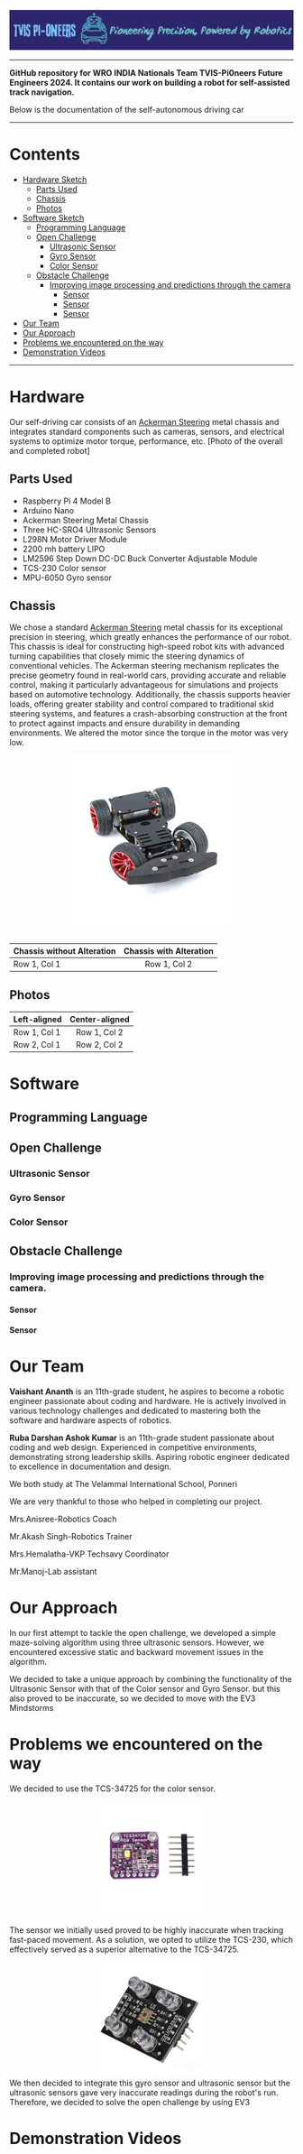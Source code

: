 ![Logo of TVIS-PiOneers](Logo.png)
___
**GitHub repository for WRO INDIA Nationals Team TVIS-Pi0neers Future Engineers 2024. It contains our work on building a robot for self-assisted track navigation.**

Below is the documentation of the self-autonomous driving car
___
# Contents
- [Hardware Sketch](#hardware)
  - [Parts Used](#parts-used)
  - [Chassis](#chassis)
  - [Photos](#photos)
- [Software Sketch](#software)
  - [Programming Language](#programming-language)
  - [Open Challenge](#open-challenge)
     - [Ultrasonic Sensor](#ultrasonic-sensor)
     - [Gyro Sensor](#gyro-sensor)
     - [Color Sensor](#color-sensor)
  - [Obstacle Challenge](#obstacle-challenge)
    - [Improving image processing and predictions through the camera](#improving-image-processing-and-predictions-through-the-camera)
       - [Sensor](#sensor)
       - [Sensor](#sensor)
       - [Sensor](#sensor)
- [Our Team](#our-team)
- [Our Approach](#our-approach)
- [Problems we encountered on the way](#problems-we-encountered-on-the-way)
- [Demonstration Videos](#demonstration-videos)
 ___
 # Hardware
Our self-driving car consists of an [Ackerman Steering](https://github.com/TVISTAURI6538/TVIS_Pi-0neers_Future-Engineers-2024/blob/main/Mechanism.md#steering)  metal chassis and integrates standard components such as cameras, sensors, and electrical systems to optimize motor torque, performance, etc.
[Photo of the overall and completed robot]
 ## Parts Used
- Raspberry Pi 4 Model B
- Arduino Nano
- Ackerman Steering Metal Chassis 
- Three HC-SRO4 Ultrasonic Sensors 
- L298N Motor Driver Module
- 2200 mh battery LIPO
- LM2596 Step Down DC-DC Buck Converter Adjustable Module
- TCS-230 Color sensor
- MPU-6050 Gyro sensor
## Chassis
We chose a standard [Ackerman Steering](https://github.com/TVISTAURI6538/TVIS_Pi-0neers_Future-Engineers-2024/blob/main/Mechanism.md#steering) metal chassis for its exceptional precision in steering, which greatly enhances the performance of our robot. This chassis is ideal for constructing high-speed robot kits with advanced turning capabilities that closely mimic the steering dynamics of conventional vehicles. The Ackerman steering mechanism replicates the precise geometry found in real-world cars, providing accurate and reliable control, making it particularly advantageous for simulations and projects based on automotive technology. Additionally, the chassis supports heavier loads, offering greater stability and control compared to traditional skid steering systems, and features a crash-absorbing construction at the front to protect against impacts and ensure durability in demanding environments. We altered the motor since the torque in the motor was very low. 
<div align="center">
<img src="Ackerman Steering Chassis.jpg" alt="Ackerman Steering Metal Chassis" width="300" height="300">
</div>
<br>

| Chassis without Alteration | Chassis with Alteration |
|:-------------|:--------------:|
| Row 1, Col 1 | Row 1, Col 2   | 

## Photos
| Left-aligned | Center-aligned |
|:-------------|:--------------:|
| Row 1, Col 1 | Row 1, Col 2   | 
| Row 2, Col 1 | Row 2, Col 2   | 

# Software 
## Programming Language 
## Open Challenge
### Ultrasonic Sensor
### Gyro Sensor
### Color Sensor
## Obstacle Challenge 
### Improving image processing and predictions through the camera.
#### Sensor
#### Sensor
# Our Team
**Vaishant Ananth** is an 11th-grade student, he aspires to become a robotic engineer passionate about coding and hardware. He is actively involved in various technology challenges and dedicated to mastering both the software and hardware aspects of robotics.

**Ruba Darshan Ashok Kumar** is an 11th-grade student passionate about coding and web design. Experienced in competitive environments, demonstrating strong leadership skills. Aspiring robotic engineer dedicated to excellence in documentation and design. 

We both study at The Velammal International School, Ponneri

We are very thankful to those who helped in completing our project.

Mrs.Anisree-Robotics Coach

Mr.Akash Singh-Robotics Trainer

Mrs.Hemalatha-VKP Techsavy Coordinator

Mr.Manoj-Lab assistant
# Our Approach
In our first attempt to tackle the open challenge, we developed a simple maze-solving algorithm using three ultrasonic sensors. However, we encountered excessive static and backward movement issues in the algorithm.

We decided to take a unique approach by combining the functionality of the Ultrasonic Sensor with that of the Color sensor and Gyro Sensor. but this also proved to be inaccurate, so we decided to move with the EV3 Mindstorms 

# Problems we encountered on the way
We decided to use the TCS-34725 for the color sensor.

<div align="center">
<img src="TCS-34725.jpg" alt="TCS-34725" width="200" height="200">
</div>
<br>
The sensor we initially used proved to be highly inaccurate when tracking fast-paced movement. As a solution, we opted to utilize the TCS-230, which effectively served as a superior alternative to the TCS-34725.
<br><br>
<div align="center">
<img src="TCS-230.jpg" alt="TCS-230" width="200" height="200">
</div>
We then decided to integrate this gyro sensor and ultrasonic sensor but the ultrasonic sensors gave very inaccurate readings during the robot's run. Therefore, we decided to solve the open challenge by using EV3

# Demonstration Videos

